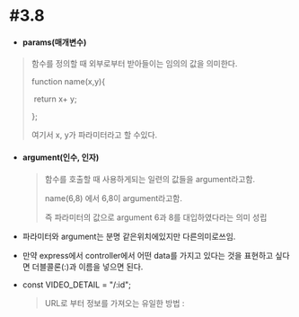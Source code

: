 # #3.8

- #### params(매개변수)

> 함수를 정의할 때 외부로부터 받아들이는 임의의 값을 의미한다.
>
> function name(x,y){
>
> ​	return x+ y;
>
> };
>
> 여기서 x, y가 파라미터라고 할 수있다.

- #### argument(인수, 인자)

  > 함수를 호출할 때 사용하게되는 일련의 값들을 argument라고함.
  >
  > name(6,8) 에서 6,8이 argument라고함.
  >
  > 즉 파라미터의 값으로 argument 6과 8를 대입하였다라는 의미 성립

- 파라미터와 argument는 분명 같은위치에있지만 다른의미로쓰임.

- 만약 express에서 controller에서 어떤 data를 가지고 있다는 것을 표현하고 싶다면 더블콜론(:)과 이름을 넣으면 된다.

- const VIDEO_DETAIL = "/:id";

  > URL로 부터 정보를 가져오는 유일한 방법 :

